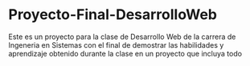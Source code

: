 # Proyecto-Final-DesarrolloWeb
Este es un proyecto para la clase de Desarrollo Web de la carrera de Ingeneria en Sistemas con el final de demostrar las habilidades
y aprendizaje obtenido durante la clase en un proyecto que incluya todo 
